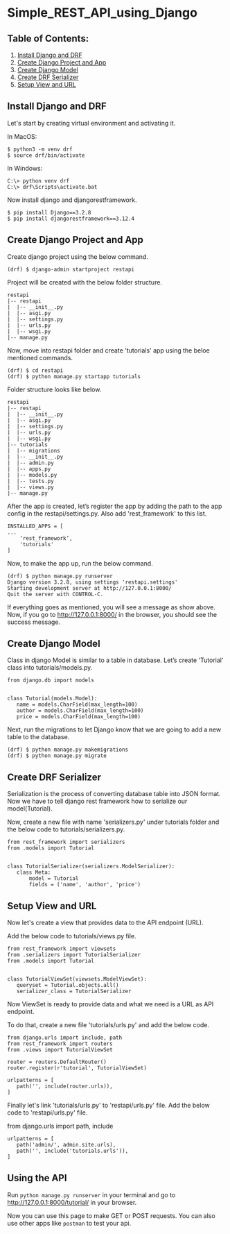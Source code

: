 # Simple_REST_API_using_Django

## Table of Contents:
1. [Install Django and DRF](#install-django-and-drf)
2. [Create Django Project and App](#create-django-project-and-app)
3. [Create Django Model](create-django-model)
4. [Create DRF Serializer](create-drf-serializer)
5. [Setup View and URL](#setup-view-and-url)

## Install Django and DRF

Let's start by creating virtual environment and activating it.

In MacOS:
```
$ python3 -m venv drf
$ source drf/bin/activate
```
In Windows:
```
C:\> python venv drf
C:\> drf\Scripts\activate.bat
```

Now install django and djangorestframework.

```
$ pip install Django==3.2.8
$ pip install djangorestframework==3.12.4
```

## Create Django Project and App

Create django project using the below command.

```
(drf) $ django-admin startproject restapi
```

Project will be created with the below folder structure.

```
restapi
|-- restapi
|  |-- __init__.py
|  |-- asgi.py
|  |-- settings.py
|  |-- urls.py
|  |-- wsgi.py
|-- manage.py
```
Now, move into restapi folder and create 'tutorials' app using the beloe mentioned commands.

```
(drf) $ cd restapi
(drf) $ python manage.py startapp tutorials
```

Folder structure looks like below.

```
restapi
|-- restapi
|  |-- __init__.py
|  |-- asgi.py
|  |-- settings.py
|  |-- urls.py
|  |-- wsgi.py
|-- tutorials
|  |-- migrations
|  |-- __init__.py
|  |-- admin.py
|  |-- apps.py
|  |-- models.py
|  |-- tests.py
|  |-- views.py
|-- manage.py
```
After the app is created, let’s register the app by adding the path to the app config in the restapi/settings.py. Also add 'rest_framework' to this list.

```
INSTALLED_APPS = [
...
    ‘rest_framework’,
    'tutorials'
]
```

Now, to make the app up, run the below command.

```
(drf) $ python manage.py runserver
Django version 3.2.8, using settings 'restapi.settings'
Starting development server at http://127.0.0.1:8000/
Quit the server with CONTROL-C.
```

If everything goes as mentioned, you will see a message as show above.
Now, if you go to http://127.0.0.1:8000/ in the browser, you should see the success message.

## Create Django Model

Class in django Model is similar to a table in database. Let’s create 'Tutorial' class into tutorials/models.py.

```
from django.db import models


class Tutorial(models.Model):
   name = models.CharField(max_length=100)
   author = models.CharField(max_length=100)
   price = models.CharField(max_length=100)
```


Next, run the migrations to let Django know that we are going to add a new table to the database.

```
(drf) $ python manage.py makemigrations
(drf) $ python manage.py migrate
```

## Create DRF Serializer

Serialization is the process of converting database table into JSON format. Now we have to tell django rest framework how to serialize our model(Tutorial).

Now, create a new file with name 'serializers.py' under tutorials folder and the below code to tutorials/serializers.py.

```
from rest_framework import serializers
from .models import Tutorial


class TutorialSerializer(serializers.ModelSerializer):
   class Meta:
       model = Tutorial
       fields = ('name', 'author', 'price')
```


## Setup View and URL

Now let's create a view that provides data to the API endpoint (URL).

Add the below code to tutorials/views.py file.

```
from rest_framework import viewsets
from .serializers import TutorialSerializer
from .models import Tutorial


class TutorialViewSet(viewsets.ModelViewSet):
   queryset = Tutorial.objects.all()
   serializer_class = TutorialSerializer
```

Now ViewSet is ready to provide data and what we need is a URL as API endpoint.

To do that, create a new file 'tutorials/urls.py' and add the below code.

```
from django.urls import include, path
from rest_framework import routers
from .views import TutorialViewSet

router = routers.DefaultRouter()
router.register(r'tutorial', TutorialViewSet)

urlpatterns = [
   path('', include(router.urls)),
]
```

Finally let's link 'tutorials/urls.py' to 'restapi/urls.py' file.
Add the below code to 'restapi/urls.py' file.

from django.urls import path, include

```
urlpatterns = [
   path('admin/', admin.site.urls),
   path('', include('tutorials.urls')),
]
```


## Using the API

Run `python manage.py runserver` in your terminal and go to http://127.0.0.1:8000/tutorial/ in your browser.

Now you can use this page to make GET or POST requests. You can also use other apps like `postman` to test your api.
